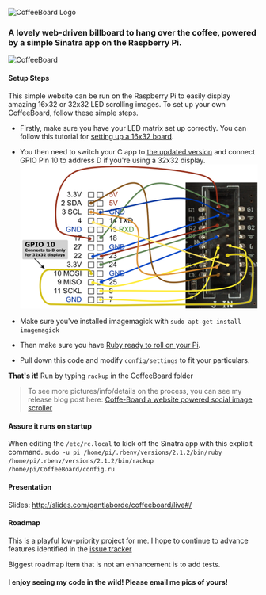 ![CoffeeBoard Logo](http://i.imgur.com/c401IwO.jpg)

### A lovely web-driven billboard to hang over the coffee, powered by a simple Sinatra app on the Raspberry Pi.

![CoffeeBoard](http://i.imgur.com/lZQFmTt.gif)

#### Setup Steps

This simple website can be run on the Raspberry Pi to easily display amazing 16x32 or 32x32 LED scrolling images. To set up your own CoffeeBoard, follow these simple steps.

* Firstly, make sure you have your LED matrix set up correctly.  You can follow this tutorial for [setting up a 16x32 board](https://learn.adafruit.com/connecting-a-16x32-rgb-led-matrix-panel-to-a-raspberry-pi).

* You then need to switch your C app to [the updated version](https://github.com/hzeller/rpi-rgb-led-matrix) and connect GPIO Pin 10 to address D if you're using a 32x32 display.
![32x32 LED GPIO](https://raw.githubusercontent.com/GantMan/CoffeeBoard/master/_art/pins.png)

* Make sure you've installed imagemagick with `sudo apt-get install imagemagick`

* Then make sure you have [Ruby ready to roll on your Pi](http://www.iconoclastlabs.com/blog/ruby-on-rails-on-the-raspberry-pi-b-with-rbenv).

* Pull down this code and modify `config/settings` to fit your particulars.

**That's it!**  Run by typing `rackup` in the CoffeeBoard folder

> To see more pictures/info/details on the process, you can see my release blog post here: [Coffe-Board a website powered social image scroller](http://www.iconoclastlabs.com/blog/website-powered-social-image-scroller-coffeeboard)

#### Assure it runs on startup
When editing the `/etc/rc.local` to kick off the Sinatra app with this explicit command.
`sudo -u pi /home/pi/.rbenv/versions/2.1.2/bin/ruby /home/pi/.rbenv/versions/2.1.2/bin/rackup /home/pi/CoffeeBoard/config.ru`

#### Presentation
Slides: http://slides.com/gantlaborde/coffeeboard/live#/

#### Roadmap
This is a playful low-priority project for me.  I hope to continue to advance features identified in the [issue tracker](https://github.com/GantMan/CoffeeBoard/issues)

Biggest roadmap item that is not an enhancement is to add tests.

#### I enjoy seeing my code in the wild!  Please email me pics of yours!

